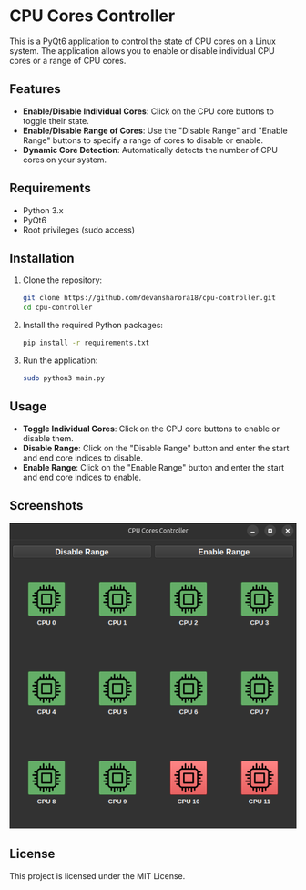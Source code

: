 # CPU Cores Controller

This is a PyQt6 application to control the state of CPU cores on a Linux system. The application allows you to enable or disable individual CPU cores or a range of CPU cores.

## Features

- **Enable/Disable Individual Cores**: Click on the CPU core buttons to toggle their state.
- **Enable/Disable Range of Cores**: Use the "Disable Range" and "Enable Range" buttons to specify a range of cores to disable or enable.
- **Dynamic Core Detection**: Automatically detects the number of CPU cores on your system.

## Requirements

- Python 3.x
- PyQt6
- Root privileges (sudo access)

## Installation

1. Clone the repository:
	```sh
	git clone https://github.com/devansharora18/cpu-controller.git
	cd cpu-controller
	```

2. Install the required Python packages:
	```sh
	pip install -r requirements.txt
	```

3. Run the application:
	```sh
	sudo python3 main.py
	```

## Usage

- **Toggle Individual Cores**: Click on the CPU core buttons to enable or disable them.
- **Disable Range**: Click on the "Disable Range" button and enter the start and end core indices to disable.
- **Enable Range**: Click on the "Enable Range" button and enter the start and end core indices to enable.

## Screenshots

![CPU Cores Controller](image.png)

## License

This project is licensed under the MIT License.